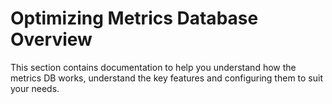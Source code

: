 # Optimizing Metrics Database Overview

This section contains documentation to help you understand how the metrics DB works, understand the key features and configuring them to suit your needs.
